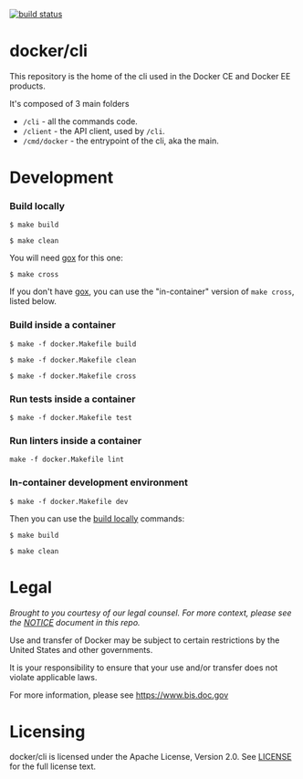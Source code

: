 [![build status](https://circleci.com/gh/docker/cli.svg?style=shield)](https://circleci.com/gh/docker/cli/tree/master)

docker/cli
==========

This repository is the home of the cli used in the Docker CE and
Docker EE products.

It's composed of 3 main folders

* `/cli` - all the commands code.
* `/client` - the API client, used by `/cli`.
* `/cmd/docker` - the entrypoint of the cli, aka the main.

Development
===========

### Build locally

```
$ make build
```

```
$ make clean
```

You will need [gox](https://github.com/mitchellh/gox) for this one:

```
$ make cross
```

If you don't have [gox](https://github.com/mitchellh/gox), you can use the "in-container" version of `make cross`, listed below.

### Build inside a container

```
$ make -f docker.Makefile build
```

```
$ make -f docker.Makefile clean
```

```
$ make -f docker.Makefile cross
```

### Run tests inside a container

```
$ make -f docker.Makefile test
```

### Run linters inside a container

```
make -f docker.Makefile lint
```

### In-container development environment

```
$ make -f docker.Makefile dev
```

Then you can use the [build locally](#build-locally) commands:

```
$ make build
```

```
$ make clean
```

Legal
=====
*Brought to you courtesy of our legal counsel. For more context,
please see the [NOTICE](https://github.com/docker/cli/blob/master/NOTICE) document in this repo.*

Use and transfer of Docker may be subject to certain restrictions by the
United States and other governments.

It is your responsibility to ensure that your use and/or transfer does not
violate applicable laws.

For more information, please see https://www.bis.doc.gov

Licensing
=========
docker/cli is licensed under the Apache License, Version 2.0. See
[LICENSE](https://github.com/docker/docker/blob/master/LICENSE) for the full
license text.
